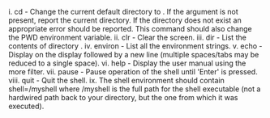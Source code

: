 i.    cd <directory> - Change the current default directory to 
<directory>. If the <directory> argument is not present, report 
the current directory. If the directory does not exist an appropriate 
error should be reported. This command should also change the PWD 
environment variable. 
ii.   clr - Clear the screen. 
iii.   dir <directory> - List the contents of directory <directory>. 
iv.   environ - List all the environment strings. 
v.   echo <comment> - Display  <comment> on the display followed by a 
new line (multiple spaces/tabs may be reduced to a single space). 
vi.   help - Display the user manual using the more filter. 
vii.   pause - Pause operation of the shell until 'Enter' is pressed. 
viii.   quit - Quit the shell. 
ix.    The shell environment should contain shell=<pathname>/myshell 
where <pathname>/myshell is the full path for the shell executable 
(not a hardwired path back to your directory, but the one from which 
it was executed). 
